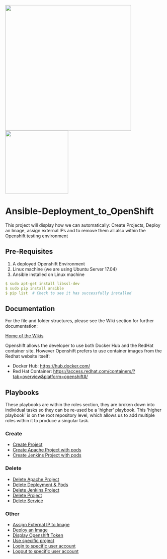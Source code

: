 <img src="https://www.openshift.com/images/logos/openshift/Logotype_RH_OpenShift_wLogo_RGB_Gray.png" width="400"/>  <img src="https://blogs.missouristate.edu/cio/files/2016/06/ansible-logo.png" width="200"/>

# Ansible-Deployment_to_OpenShift
This project will display how we can automatically: Create Projects, Deploy an Image, assign external IPs and to remove them all also within the Openshift testing environment

## Pre-Requisites
1) A deployed Openshift Environment
2) Linux machine (we are using Ubuntu Server 17.04)
3) Ansible installed on Linux machine
```yml
$ sudo apt-get install libssl-dev
$ sudo pip install ansible
$ pip list  # Check to see it has successfully installed
```
## Documentation
For the file and folder structures, please see the Wiki section for further documentation:

[Home of the Wikis](https://github.com/thopper91/Ansible-Deployment_to_OpenShift/wiki)

Openshift allows the developer to use both Docker Hub and the RedHat container site. However Openshift prefers to use container images from the Redhat website itself:
- Docker Hub: https://hub.docker.com/
- Red Hat Container: https://access.redhat.com/containers/?tab=overview&platform=openshift#/ 

## Playbooks
These playbooks are within the roles section, they are broken down into individual tasks so they can be re-used be a 'higher' playbook. This 'higher playbook' is on the root repository level, which allows us to add multiple roles within it to produce a singular task.

### Create
- [Create Project](../master/roles/Create_Project/tasks/main.yml)
- [Create Apache Project with pods](../master/roles/Create_Apache_project_with_pods)
- [Create Jenkins Project with pods](../master/roles/Create_Jenkins_project_with_pods)

### Delete
- [Delete Apache Project](../master/roles/Delete_Apache_project)
- [Delete Deployment & Pods](../master/roles/Delete_Deployment_and_Pods/tasks/main.yml)
- [Delete Jenkins Project](../master/roles/Delete_Jenkins_project)
- [Delete Project](../master/roles/Delete_Project/tasks/main.yml)
- [Delete Service](../master/roles/Delete_Service/tasks/main.yml)

### Other
- [Assign External IP to Image](../master/roles/Assign_External_IP_to_Image/tasks/main.yml)
- [Deploy an Image](../master/roles/Deploy_an_Image/tasks/main.yml)
- [Display Openshift Token](../master/roles/Display_Token)
- [Use specific project](../master/roles/Get_to_project)
- [Login to specific user account](../master/roles/Get_to_project)
- [Logout to specific user account](../master/roles/Logout_of_account)

